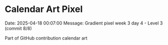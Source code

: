 # Calendar Art Pixel

Date: 2025-04-18 00:07:00
Message: Gradient pixel week 3 day 4 - Level 3 (commit 8/8)

Part of GitHub contribution calendar art
